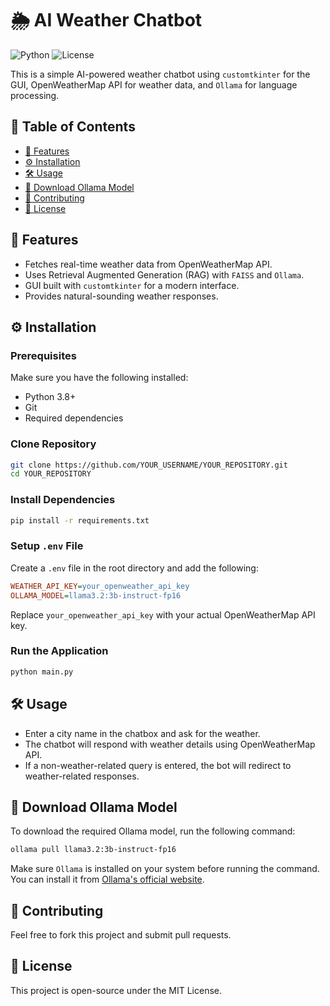 # 🌦️ AI Weather Chatbot

![Python](https://img.shields.io/badge/python-3.8%2B-blue) ![License](https://img.shields.io/badge/license-MIT-green)

This is a simple AI-powered weather chatbot using `customtkinter` for the GUI, OpenWeatherMap API for weather data, and `Ollama` for language processing.

## 📖 Table of Contents
- [🚀 Features](#-features)
- [⚙️ Installation](#️-installation)
- [🛠 Usage](#-usage)
- [🤖 Download Ollama Model](#-download-ollama-model)
- [🤝 Contributing](#-contributing)
- [📜 License](#-license)

## 🚀 Features
- Fetches real-time weather data from OpenWeatherMap API.
- Uses Retrieval Augmented Generation (RAG) with `FAISS` and `Ollama`.
- GUI built with `customtkinter` for a modern interface.
- Provides natural-sounding weather responses.

## ⚙️ Installation

### Prerequisites
Make sure you have the following installed:
- Python 3.8+
- Git
- Required dependencies

### Clone Repository
```sh
git clone https://github.com/YOUR_USERNAME/YOUR_REPOSITORY.git
cd YOUR_REPOSITORY
```

### Install Dependencies
```sh
pip install -r requirements.txt
```

### Setup `.env` File
Create a `.env` file in the root directory and add the following:
```ini
WEATHER_API_KEY=your_openweather_api_key
OLLAMA_MODEL=llama3.2:3b-instruct-fp16
```
Replace `your_openweather_api_key` with your actual OpenWeatherMap API key.

### Run the Application
```sh
python main.py
```

## 🛠 Usage
- Enter a city name in the chatbox and ask for the weather.
- The chatbot will respond with weather details using OpenWeatherMap API.
- If a non-weather-related query is entered, the bot will redirect to weather-related responses.

## 🤖 Download Ollama Model
To download the required Ollama model, run the following command:
```sh
ollama pull llama3.2:3b-instruct-fp16
```
Make sure `Ollama` is installed on your system before running the command. You can install it from [Ollama's official website](https://ollama.com/).

## 🤝 Contributing
Feel free to fork this project and submit pull requests.

## 📜 License
This project is open-source under the MIT License.
